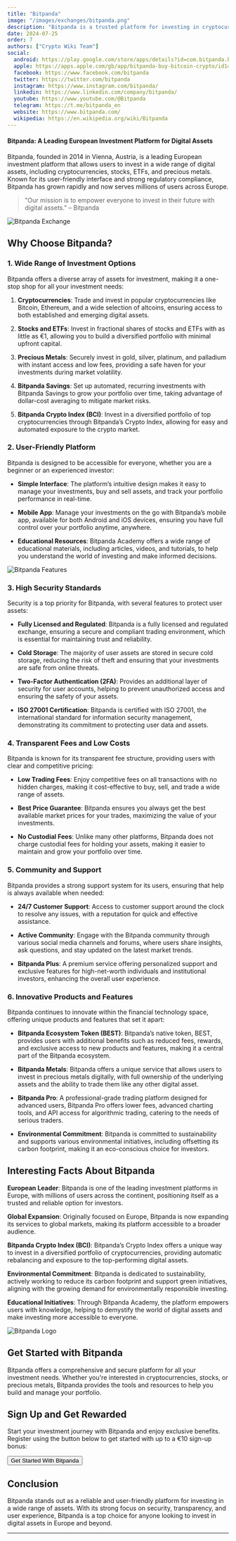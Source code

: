 ```yaml
---
title: "Bitpanda"
image: "/images/exchanges/bitpanda.png"
description: "Bitpanda is a trusted platform for investing in cryptocurrencies, stocks and metals with ease."
date: 2024-07-25
order: 7
authors: ["Crypto Wiki Team"]
social:
  android: https://play.google.com/store/apps/details?id=com.bitpanda.bitpanda
  apple: https://apps.apple.com/gb/app/bitpanda-buy-bitcoin-crypto/id1449018960
  facebook: https://www.facebook.com/bitpanda
  twitter: https://twitter.com/bitpanda
  instagram: https://www.instagram.com/bitpanda/
  linkedin: https://www.linkedin.com/company/bitpanda/
  youtube: https://www.youtube.com/@Bitpanda
  telegram: https://t.me/bitpanda_en
  website: https://www.bitpanda.com/
  wikipedia: https://en.wikipedia.org/wiki/Bitpanda
---
```


#### Bitpanda: A Leading European Investment Platform for Digital Assets

Bitpanda, founded in 2014 in Vienna, Austria, is a leading European investment platform that allows users to invest in a wide range of digital assets, including cryptocurrencies, stocks, ETFs, and precious metals. Known for its user-friendly interface and strong regulatory compliance, Bitpanda has grown rapidly and now serves millions of users across Europe.

> "Our mission is to empower everyone to invest in their future with digital assets." – Bitpanda

![Bitpanda Exchange](/images/exchanges/bitpanda.png)

## Why Choose Bitpanda?

### 1. Wide Range of Investment Options

Bitpanda offers a diverse array of assets for investment, making it a one-stop shop for all your investment needs:

1. **Cryptocurrencies**: Trade and invest in popular cryptocurrencies like Bitcoin, Ethereum, and a wide selection of altcoins, ensuring access to both established and emerging digital assets.

2. **Stocks and ETFs**: Invest in fractional shares of stocks and ETFs with as little as €1, allowing you to build a diversified portfolio with minimal upfront capital.

3. **Precious Metals**: Securely invest in gold, silver, platinum, and palladium with instant access and low fees, providing a safe haven for your investments during market volatility.

4. **Bitpanda Savings**: Set up automated, recurring investments with Bitpanda Savings to grow your portfolio over time, taking advantage of dollar-cost averaging to mitigate market risks.

5. **Bitpanda Crypto Index (BCI)**: Invest in a diversified portfolio of top cryptocurrencies through Bitpanda’s Crypto Index, allowing for easy and automated exposure to the crypto market.

### 2. User-Friendly Platform

Bitpanda is designed to be accessible for everyone, whether you are a beginner or an experienced investor:

- **Simple Interface**: The platform’s intuitive design makes it easy to manage your investments, buy and sell assets, and track your portfolio performance in real-time.

- **Mobile App**: Manage your investments on the go with Bitpanda’s mobile app, available for both Android and iOS devices, ensuring you have full control over your portfolio anytime, anywhere.

- **Educational Resources**: Bitpanda Academy offers a wide range of educational materials, including articles, videos, and tutorials, to help you understand the world of investing and make informed decisions.

![Bitpanda Features](/images/posts/bitpanda-app.png)

### 3. High Security Standards

Security is a top priority for Bitpanda, with several features to protect user assets:

- **Fully Licensed and Regulated**: Bitpanda is a fully licensed and regulated exchange, ensuring a secure and compliant trading environment, which is essential for maintaining trust and reliability.

- **Cold Storage**: The majority of user assets are stored in secure cold storage, reducing the risk of theft and ensuring that your investments are safe from online threats.

- **Two-Factor Authentication (2FA)**: Provides an additional layer of security for user accounts, helping to prevent unauthorized access and ensuring the safety of your assets.

- **ISO 27001 Certification**: Bitpanda is certified with ISO 27001, the international standard for information security management, demonstrating its commitment to protecting user data and assets.

### 4. Transparent Fees and Low Costs

Bitpanda is known for its transparent fee structure, providing users with clear and competitive pricing:

- **Low Trading Fees**: Enjoy competitive fees on all transactions with no hidden charges, making it cost-effective to buy, sell, and trade a wide range of assets.

- **Best Price Guarantee**: Bitpanda ensures you always get the best available market prices for your trades, maximizing the value of your investments.

- **No Custodial Fees**: Unlike many other platforms, Bitpanda does not charge custodial fees for holding your assets, making it easier to maintain and grow your portfolio over time.

### 5. Community and Support

Bitpanda provides a strong support system for its users, ensuring that help is always available when needed:

- **24/7 Customer Support**: Access to customer support around the clock to resolve any issues, with a reputation for quick and effective assistance.

- **Active Community**: Engage with the Bitpanda community through various social media channels and forums, where users share insights, ask questions, and stay updated on the latest market trends.

- **Bitpanda Plus**: A premium service offering personalized support and exclusive features for high-net-worth individuals and institutional investors, enhancing the overall user experience.

### 6. Innovative Products and Features

Bitpanda continues to innovate within the financial technology space, offering unique products and features that set it apart:

- **Bitpanda Ecosystem Token (BEST)**: Bitpanda’s native token, BEST, provides users with additional benefits such as reduced fees, rewards, and exclusive access to new products and features, making it a central part of the Bitpanda ecosystem.

- **Bitpanda Metals**: Bitpanda offers a unique service that allows users to invest in precious metals digitally, with full ownership of the underlying assets and the ability to trade them like any other digital asset.

- **Bitpanda Pro**: A professional-grade trading platform designed for advanced users, Bitpanda Pro offers lower fees, advanced charting tools, and API access for algorithmic trading, catering to the needs of serious traders.

- **Environmental Commitment**: Bitpanda is committed to sustainability and supports various environmental initiatives, including offsetting its carbon footprint, making it an eco-conscious choice for investors.

## Interesting Facts About Bitpanda

**European Leader**: Bitpanda is one of the leading investment platforms in Europe, with millions of users across the continent, positioning itself as a trusted and reliable option for investors.

**Global Expansion**: Originally focused on Europe, Bitpanda is now expanding its services to global markets, making its platform accessible to a broader audience.

**Bitpanda Crypto Index (BCI)**: Bitpanda’s Crypto Index offers a unique way to invest in a diversified portfolio of cryptocurrencies, providing automatic rebalancing and exposure to the top-performing digital assets.

**Environmental Commitment**: Bitpanda is dedicated to sustainability, actively working to reduce its carbon footprint and support green initiatives, aligning with the growing demand for environmentally responsible investing.

**Educational Initiatives**: Through Bitpanda Academy, the platform empowers users with knowledge, helping to demystify the world of digital assets and make investing more accessible to everyone.

![Bitpanda Logo](/images/posts/bitpanda-banner.png)

## Get Started with Bitpanda

Bitpanda offers a comprehensive and secure platform for all your investment needs. Whether you're interested in cryptocurrencies, stocks, or precious metals, Bitpanda provides the tools and resources to help you build and manage your portfolio.

## Sign Up and Get Rewarded

Start your investment journey with Bitpanda and enjoy exclusive benefits. Register using the button below to get started with up to a €10 sign-up bonus:

<Button href="https://www.bitpanda.com/?ref=218256540088952131" type="btn-exchange">Get Started With Bitpanda</Button>

## Conclusion

Bitpanda stands out as a reliable and user-friendly platform for investing in a wide range of assets. With its strong focus on security, transparency, and user experience, Bitpanda is a top choice for anyone looking to invest in digital assets in Europe and beyond.

---
